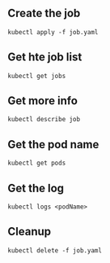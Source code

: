 ## Create the job
    kubectl apply -f job.yaml

## Get hte job list
    kubectl get jobs

## Get more info
    kubectl describe job

## Get the pod name
    kubectl get pods

## Get the log
    kubectl logs <podName>

## Cleanup
    kubectl delete -f job.yaml